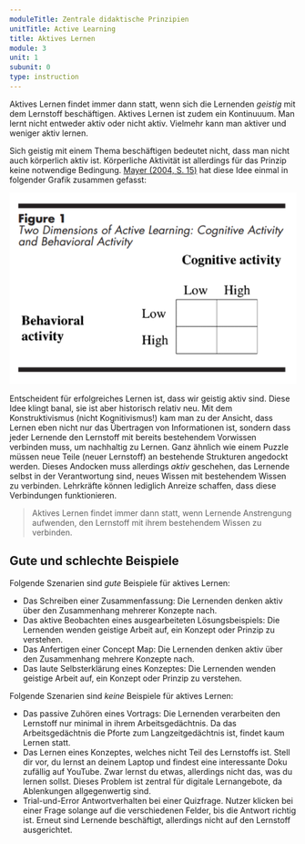 ```yaml
---
moduleTitle: Zentrale didaktische Prinzipien
unitTitle: Active Learning
title: Aktives Lernen
module: 3
unit: 1
subunit: 0
type: instruction
---
```


Aktives Lernen findet immer dann statt, wenn sich die Lernenden *geistig* mit dem Lernstoff beschäftigen. Aktives Lernen ist zudem ein Kontinuuum. Man lernt nicht entweder aktiv oder nicht aktiv. Vielmehr kann man aktiver und weniger aktiv lernen. 

Sich geistig mit einem Thema beschäftigen bedeutet nicht, dass man nicht auch körperlich aktiv ist. Körperliche Aktivität ist allerdings für das Prinzip keine notwendige Bedingung. [Mayer (2004, S. 15)](https://psycnet.apa.org/record/2004-10043-002) hat diese Idee einmal in folgender Grafik zusammen gefasst: 

![](./body_mind.PNG)

Entscheident für erfolgreiches Lernen ist, dass wir geistig aktiv sind. Diese Idee klingt banal, sie ist aber historisch relativ neu. Mit dem Konstruktivismus (nicht Kognitivismus!) kam man zu der Ansicht, dass Lernen eben nicht nur das Übertragen von Informationen ist, sondern dass jeder Lernende den Lernstoff mit bereits bestehendem Vorwissen verbinden muss, um nachhaltig zu Lernen. Ganz ähnlich wie einem Puzzle müssen neue Teile (neuer Lernstoff) an bestehende Strukturen angedockt werden. Dieses Andocken muss allerdings *aktiv* geschehen, das Lernende selbst in der Verantwortung sind, neues Wissen mit bestehendem Wissen zu verbinden. Lehrkräfte können lediglich Anreize schaffen, dass diese Verbindungen funktionieren. 

> Aktives Lernen findet immer dann statt, wenn Lernende Anstrengung aufwenden, den Lernstoff mit ihrem bestehendem Wissen zu verbinden.

## Gute und schlechte Beispiele

Folgende Szenarien sind *gute* Beispiele für aktives Lernen:

* Das Schreiben einer Zusammenfassung: Die Lernenden denken aktiv über den Zusammenhang mehrerer Konzepte nach. 
* Das aktive Beobachten eines ausgearbeiteten Lösungsbeispiels: Die Lernenden wenden geistige Arbeit auf, ein Konzept oder Prinzip zu verstehen.
* Das Anfertigen einer Concept Map: Die Lernenden denken aktiv über den Zusammenhang mehrere Konzepte nach.
* Das laute Selbsterklärung eines Konzeptes: Die Lernenden wenden geistige Arbeit auf, ein Konzept oder Prinzip zu verstehen.

Folgende Szenarien sind *keine* Beispiele für aktives Lernen: 

* Das passive Zuhören eines Vortrags: Die Lernenden verarbeiten den Lernstoff nur minimal in ihrem Arbeitsgedächtnis. Da das Arbeitsgedächtnis die Pforte zum Langzeitgedächtnis ist, findet kaum Lernen statt.
* Das Lernen eines Konzeptes, welches nicht Teil des Lernstoffs ist. Stell dir vor, du lernst an deinem Laptop und findest eine interessante Doku zufällig auf YouTube. Zwar lernst du etwas, allerdings nicht das, was du lernen sollst. Dieses Problem ist zentral für digitale Lernangebote, da Ablenkungen allgegenwertig sind.
* Trial-und-Error Antwortverhalten bei einer Quizfrage. Nutzer klicken bei einer Frage solange auf die verschiedenen Felder, bis die Antwort richtig ist. Erneut sind Lernende beschäftigt, allerdings nicht auf den Lernstoff ausgerichtet.